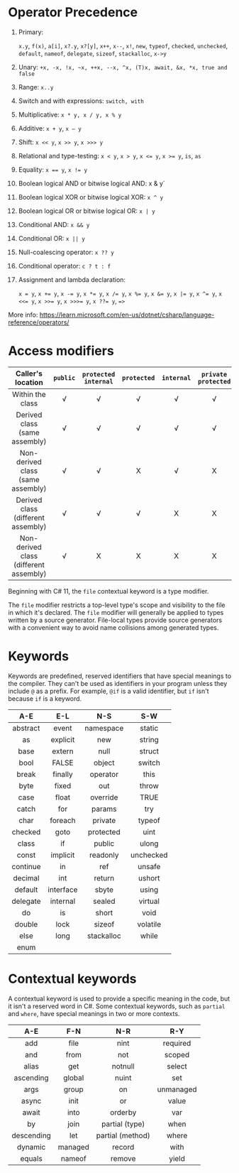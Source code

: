 # Operator Precedence

1. Primary:

    `x.y`, `f(x)`, `a[i]`, `x?.y`, `x?[y]`, `x++`, `x--`, `x!`, `new`, `typeof`, `checked`, `unchecked`, `default`, `nameof`, `delegate`, `sizeof`, `stackalloc`, `x->y`
2. Unary: `+x, -x, !x, ~x, ++x, --x, ^x, (T)x, await, &x, *x, true and false`
3. Range: `x..y`
4. Switch and with expressions: `switch, with`
5. Multiplicative: `x * y, x / y, x % y`
6. Additive: `x + y`, `x – y`
7. Shift: `x << y`, `x >> y`, `x >>> y`
8. Relational and type-testing: `x < y`, `x > y`, `x <= y`, `x >= y`, `is`, `as`
9. Equality: `x == y`, `x != y`
10. Boolean logical AND or bitwise logical AND: x & y`
11. Boolean logical XOR or bitwise logical XOR: `x ^ y`
12. Boolean logical OR or bitwise logical OR: `x | y`
13. Conditional AND: `x && y`
14. Conditional OR: `x || y`
15. Null-coalescing operator: `x ?? y`
16. Conditional operator: `c ? t : f`
17. Assignment and lambda declaration: 

    `x = y`, `x += y`, `x -= y`, `x *= y`, `x /= y`, `x %= y`, `x &= y`, `x |= y`, `x ^= y`, `x <<= y`, `x >>= y`, `x >>>= y`, `x ??= y`, `=>`

More info: https://learn.microsoft.com/en-us/dotnet/csharp/language-reference/operators/

# Access modifiers

|           Caller's location            | `public` | `protected  internal` | `protected` | `internal` | `private protected` | `private` |
| :------------------------------------: | :------: | :-------------------: | :---------: | :--------: | :-----------------: | :-------: |
|            Within the class            |    √     |           √           |      √      |     √      |          √          |     √     |
|     Derived class (same assembly)      |    √     |           √           |      √      |     √      |          √          |     X     |
|   Non-derived class (same assembly)    |    √     |           √           |      X      |     √      |          X          |     X     |
|   Derived class (different assembly)   |    √     |           √           |      √      |     X      |          X          |     X     |
| Non-derived class (different assembly) |    √     |           X           |      X      |     X      |          X          |     X     |

Beginning with C# 11, the `file` contextual keyword is a type modifier.

The `file` modifier restricts a top-level type's scope and visibility to the file in which it's declared. The `file` modifier will generally be applied to types written by a source generator. File-local types provide source generators with a convenient way to avoid name collisions among generated types. 

# Keywords

Keywords are predefined, reserved identifiers that have special meanings to the compiler. They can't be used as identifiers in your program unless they include `@` as a prefix. For example, `@if` is a valid identifier, but `if` isn't because `if` is a keyword.

|   A-E    |    E-L    |    N-S     |    S-W    |
| :------: | :-------: | :--------: | :-------: |
| abstract |   event   | namespace  |  static   |
|    as    | explicit  |    new     |  string   |
|   base   |  extern   |    null    |  struct   |
|   bool   |   FALSE   |   object   |  switch   |
|  break   |  finally  |  operator  |   this    |
|   byte   |   fixed   |    out     |   throw   |
|   case   |   float   |  override  |   TRUE    |
|  catch   |    for    |   params   |    try    |
|   char   |  foreach  |  private   |  typeof   |
| checked  |   goto    | protected  |   uint    |
|  class   |    if     |   public   |   ulong   |
|  const   | implicit  |  readonly  | unchecked |
| continue |    in     |    ref     |  unsafe   |
| decimal  |    int    |   return   |  ushort   |
| default  | interface |   sbyte    |   using   |
| delegate | internal  |   sealed   |  virtual  |
|    do    |    is     |   short    |   void    |
|  double  |   lock    |   sizeof   | volatile  |
|   else   |   long    | stackalloc |   while   |
|   enum   |           |            |           |

# Contextual keywords

A contextual keyword is used to provide a specific meaning in the code, but it isn't a reserved word in C#. Some contextual keywords, such as `partial` and `where`, have special meanings in two or more contexts.

|    A-E     |   F-N   |       N-R        |    R-Y    |
| :--------: | :-----: | :--------------: | :-------: |
|    add     |  file   |       nint       | required  |
|    and     |  from   |       not        |  scoped   |
|   alias    |   get   |     notnull      |  select   |
| ascending  | global  |      nuint       |    set    |
|    args    |  group  |        on        | unmanaged |
|   async    |  init   |        or        |   value   |
|   await    |  into   |     orderby      |    var    |
|     by     |  join   |  partial (type)  |   when    |
| descending |   let   | partial (method) |   where   |
|  dynamic   | managed |      record      |   with    |
|   equals   | nameof  |      remove      |   yield   |
